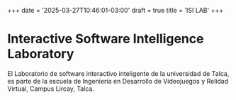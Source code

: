 +++
date = '2025-03-27T10:46:01-03:00'
draft = true
title = 'ISI LAB'
+++

# Interactive Software Intelligence Laboratory

El Laboratorio de software interactivo inteligente de la universidad de Talca, es parte de la escuela de Ingeniería en Desarrollo de Videojuegos y Relidad Virtual, Campus Lircay, Talca.